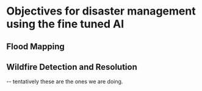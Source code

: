 # Objectives for disaster management using the fine tuned AI

## Flood Mapping

## Wildfire Detection and Resolution

-- tentatively these are the ones we are doing.
